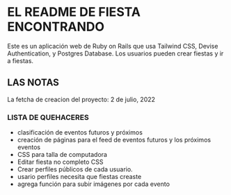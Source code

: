 # EL README DE FIESTA ENCONTRANDO

Este es un aplicación web de Ruby on Rails que usa Tailwind CSS, Devise Authentication, y Postgres Database. Los usuarios pueden crear fiestas y ir a fiestas.

## LAS NOTAS ##

La fetcha de creacion del proyecto:  2 de julio, 2022

### LISTA DE QUEHACERES ###
- clasificación de eventos futuros y próximos
- creación de páginas para el feed de eventos futuros y los próximos eventos
- CSS para talla de computadora 
- Editar fiesta no completo CSS
- Crear perfiles públicos de cada usuario.
- usario perfiles necesita que fiestas creaste
- agrega función para subir imágenes por cada evento